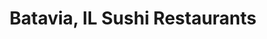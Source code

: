 ---
layout: city
title: Batavia, IL Sushi Restaurants
permalink: /illinois/batavia/
stateAbbr: IL
stateName: Illinois
cityName: Batavia

---